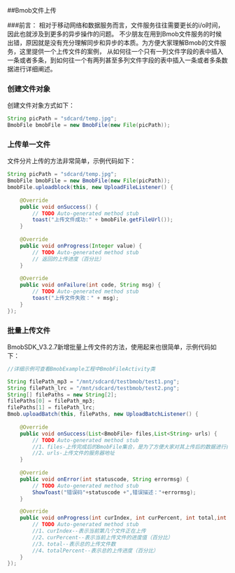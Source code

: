 ##Bmob文件上传

###前言：
相对于移动网络和数据服务而言，文件服务往往需要更长的i/o时间，因此也就涉及到更多的异步操作的问题。
不少朋友在用到Bmob文件服务的时候出错，原因就是没有充分理解同步和异步的本质。为方便大家理解Bmob的文件服务，这里提供一个上传文件的案例，
从如何往一个只有一列文件字段的表中插入一条或者多条，到如何往一个有两列甚至多列文件字段的表中插入一条或者多条数据进行详细阐述。

### 创建文件对象

创建文件对象方式如下：
```java
String picPath = "sdcard/temp.jpg";
BmobFile bmobFile = new BmobFile(new File(picPath));
```

### 上传单一文件

文件分片上传的方法非常简单，示例代码如下：

```java
String picPath = "sdcard/temp.jpg";
BmobFile bmobFile = new BmobFile(new File(picPath));
bmobFile.uploadblock(this, new UploadFileListener() {
	
	@Override
	public void onSuccess() {
		// TODO Auto-generated method stub
		toast("上传文件成功:" + bmobFile.getFileUrl());
	}
	
	@Override
	public void onProgress(Integer value) {
		// TODO Auto-generated method stub
		// 返回的上传进度（百分比）
	}
	
	@Override
	public void onFailure(int code, String msg) {
		// TODO Auto-generated method stub
		toast("上传文件失败：" + msg);
	}
});
```
### 批量上传文件

BmobSDK_V3.2.7新增批量上传文件的方法，使用起来也很简单，示例代码如下：

```java
//详细示例可查看BmobExample工程中BmobFileActivity类

String filePath_mp3 = "/mnt/sdcard/testbmob/test1.png";
String filePath_lrc = "/mnt/sdcard/testbmob/test2.png";
String[] filePaths = new String[2];
filePaths[0] = filePath_mp3;
filePaths[1] = filePath_lrc;
Bmob.uploadBatch(this, filePaths, new UploadBatchListener() {
			
	@Override
	public void onSuccess(List<BmobFile> files,List<String> urls) {
		// TODO Auto-generated method stub
		//1、files-上传完成后的BmobFile集合，是为了方便大家对其上传后的数据进行操作，例如你可以将该文件保存到表中
		//2、urls-上传文件的服务器地址
	}
	
	@Override
	public void onError(int statuscode, String errormsg) {
		// TODO Auto-generated method stub
		ShowToast("错误码"+statuscode +",错误描述："+errormsg);
	}

	@Override
	public void onProgress(int curIndex, int curPercent, int total,int totalPercent) {
		// TODO Auto-generated method stub
		//1、curIndex--表示当前第几个文件正在上传
		//2、curPercent--表示当前上传文件的进度值（百分比）
		//3、total--表示总的上传文件数
		//4、totalPercent--表示总的上传进度（百分比）
	}
});
```
